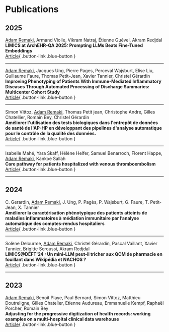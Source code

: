 # Publications

## 2025
<u>Adam Remaki</u>, Armand Violle, Vikram Natraj, Étienne Guével, Akram Redjdal   
**LIMICS at ArchEHR-QA 2025: Prompting LLMs Beats Fine-Tuned Embeddings**   
[Article](https://aclanthology.org/2025.bionlp-share.18/){ .button-link .blue-button }

---

<u>Adam Remaki</u>, Jacques Ung, Pierre Pages, Perceval Wajsburt, Elise Liu, Guillaume Faure, Thomas Petit-Jean, Xavier Tannier, Christel Gérardin   
**Improving Phenotyping of Patients With Immune-Mediated Inflammatory Diseases Through Automated Processing of Discharge Summaries: Multicenter Cohort Study**   
[Article](https://medinform.jmir.org/2025/1/e68704){ .button-link .blue-button }

---

Simon Vittoz, <u>Adam Remaki</u>, Thomas Petit jean, Christophe Andre, Gilles Chatellier, Romain Bey, Christel Gérardin   
**Améliorer l'utilisation des tests biologiques dans l'entrepôt de données de santé de l'AP-HP en développant des pipelines d'analyse automatique pour le contrôle de la qualité des données.**   
[Article](https://www.sciencedirect.com/science/article/pii/S2950433325000679){ .button-link .blue-button }

---

Isabelle Mahé, Yara Skaff, Hélène Helfer, Samuel Benarroch, Florent Happe, <u>Adam Remaki</u>, Kankoe Sallah   
**Care pathway for patients hospitalized with venous thromboembolism**   
[Article](https://onlinelibrary.wiley.com/doi/abs/10.1111/eci.14383){ .button-link .blue-button }

---

## 2024
C. Gerardin, <u>Adam Remaki</u>, J. Ung, P. Pagès, P. Wajsburt, G. Faure, T. Petit-Jean, X. Tannier   
**Améliorer la caractérisation phénotypique des patients atteints de maladies inflammatoires à médiation immunitaire par l’analyse automatique des comptes-rendus hospitaliers**   
[Article](https://www.sciencedirect.com/science/article/pii/S0248866324011676){ .button-link .blue-button }

---

Solène Delourme, <u>Adam Remaki</u>, Christel Gérardin, Pascal Vaillant, Xavier Tannier, Brigitte Seroussi, Akram Redjdal   
**LIMICS@DEFT'24 : Un mini-LLM peut-il tricher aux QCM de pharmacie en fouillant dans Wikipédia et NACHOS ?**   
[Article](https://aclanthology.org/2024.jeptalnrecital-deft.3/){ .button-link .blue-button }

---

## 2023
<u>Adam Remaki</u>, Benoît Playe, Paul Bernard, Simon Vittoz, Matthieu Doutreligne, Gilles Chatelier, Etienne Audureau, Emmanuelle Kempf, Raphaël Porcher, Romain Bey   
**Adjusting for the progressive digitization of health records: working examples on a multi-hospital clinical data warehouse**   
[Article](https://www.medrxiv.org/content/10.1101/2023.08.17.23294220v1){ .button-link .blue-button }
